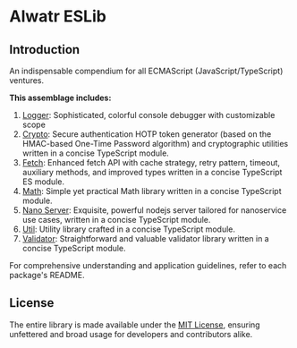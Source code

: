# Alwatr ESLib

## Introduction

An indispensable compendium for all ECMAScript (JavaScript/TypeScript) ventures.

**This assemblage includes:**

1. [Logger](./packages/logger): Sophisticated, colorful console debugger with customizable scope
2. [Crypto](./packages/crypto): Secure authentication HOTP token generator (based on the HMAC-based One-Time Password algorithm) and cryptographic utilities written in a concise TypeScript module.
3. [Fetch](./packages/fetch): Enhanced fetch API with cache strategy, retry pattern, timeout, auxiliary methods, and improved types written in a concise TypeScript ES module.
4. [Math](./packages/math): Simple yet practical Math library written in a concise TypeScript module.
5. [Nano Server](./packages/nano-server): Exquisite, powerful nodejs server tailored for nanoservice use cases, written in a concise TypeScript module.
6. [Util](./packages/util): Utility library crafted in a concise TypeScript module.
7. [Validator](./packages/validator): Straightforward and valuable validator library written in a concise TypeScript module.

For comprehensive understanding and application guidelines, refer to each package's README.

## License

The entire library is made available under the [MIT License](./LICENSE), ensuring unfettered and broad usage for developers and contributors alike.
